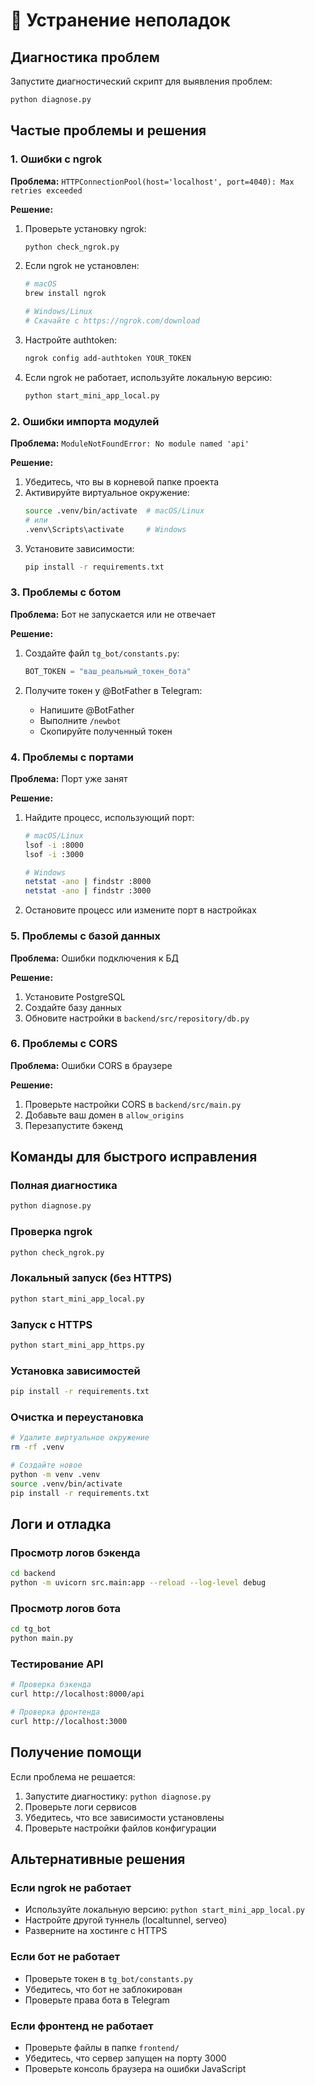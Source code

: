 # 🔧 Устранение неполадок

## Диагностика проблем

Запустите диагностический скрипт для выявления проблем:

```bash
python diagnose.py
```

## Частые проблемы и решения

### 1. Ошибки с ngrok

**Проблема:** `HTTPConnectionPool(host='localhost', port=4040): Max retries exceeded`

**Решение:**
1. Проверьте установку ngrok:
   ```bash
   python check_ngrok.py
   ```

2. Если ngrok не установлен:
   ```bash
   # macOS
   brew install ngrok
   
   # Windows/Linux
   # Скачайте с https://ngrok.com/download
   ```

3. Настройте authtoken:
   ```bash
   ngrok config add-authtoken YOUR_TOKEN
   ```

4. Если ngrok не работает, используйте локальную версию:
   ```bash
   python start_mini_app_local.py
   ```

### 2. Ошибки импорта модулей

**Проблема:** `ModuleNotFoundError: No module named 'api'`

**Решение:**
1. Убедитесь, что вы в корневой папке проекта
2. Активируйте виртуальное окружение:
   ```bash
   source .venv/bin/activate  # macOS/Linux
   # или
   .venv\Scripts\activate     # Windows
   ```
3. Установите зависимости:
   ```bash
   pip install -r requirements.txt
   ```

### 3. Проблемы с ботом

**Проблема:** Бот не запускается или не отвечает

**Решение:**
1. Создайте файл `tg_bot/constants.py`:
   ```python
   BOT_TOKEN = "ваш_реальный_токен_бота"
   ```

2. Получите токен у @BotFather в Telegram:
   - Напишите @BotFather
   - Выполните `/newbot`
   - Скопируйте полученный токен

### 4. Проблемы с портами

**Проблема:** Порт уже занят

**Решение:**
1. Найдите процесс, использующий порт:
   ```bash
   # macOS/Linux
   lsof -i :8000
   lsof -i :3000
   
   # Windows
   netstat -ano | findstr :8000
   netstat -ano | findstr :3000
   ```

2. Остановите процесс или измените порт в настройках

### 5. Проблемы с базой данных

**Проблема:** Ошибки подключения к БД

**Решение:**
1. Установите PostgreSQL
2. Создайте базу данных
3. Обновите настройки в `backend/src/repository/db.py`

### 6. Проблемы с CORS

**Проблема:** Ошибки CORS в браузере

**Решение:**
1. Проверьте настройки CORS в `backend/src/main.py`
2. Добавьте ваш домен в `allow_origins`
3. Перезапустите бэкенд

## Команды для быстрого исправления

### Полная диагностика
```bash
python diagnose.py
```

### Проверка ngrok
```bash
python check_ngrok.py
```

### Локальный запуск (без HTTPS)
```bash
python start_mini_app_local.py
```

### Запуск с HTTPS
```bash
python start_mini_app_https.py
```

### Установка зависимостей
```bash
pip install -r requirements.txt
```

### Очистка и переустановка
```bash
# Удалите виртуальное окружение
rm -rf .venv

# Создайте новое
python -m venv .venv
source .venv/bin/activate
pip install -r requirements.txt
```

## Логи и отладка

### Просмотр логов бэкенда
```bash
cd backend
python -m uvicorn src.main:app --reload --log-level debug
```

### Просмотр логов бота
```bash
cd tg_bot
python main.py
```

### Тестирование API
```bash
# Проверка бэкенда
curl http://localhost:8000/api

# Проверка фронтенда
curl http://localhost:3000
```

## Получение помощи

Если проблема не решается:

1. Запустите диагностику: `python diagnose.py`
2. Проверьте логи сервисов
3. Убедитесь, что все зависимости установлены
4. Проверьте настройки файлов конфигурации

## Альтернативные решения

### Если ngrok не работает
- Используйте локальную версию: `python start_mini_app_local.py`
- Настройте другой туннель (localtunnel, serveo)
- Разверните на хостинге с HTTPS

### Если бот не работает
- Проверьте токен в `tg_bot/constants.py`
- Убедитесь, что бот не заблокирован
- Проверьте права бота в Telegram

### Если фронтенд не работает
- Проверьте файлы в папке `frontend/`
- Убедитесь, что сервер запущен на порту 3000
- Проверьте консоль браузера на ошибки JavaScript 